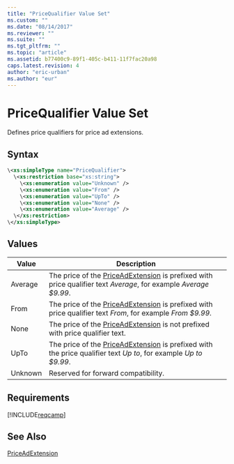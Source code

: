 ```yaml
---
title: "PriceQualifier Value Set"
ms.custom: ""
ms.date: "08/14/2017"
ms.reviewer: ""
ms.suite: ""
ms.tgt_pltfrm: ""
ms.topic: "article"
ms.assetid: b77400c9-89f1-405c-b411-11f7fac20a98
caps.latest.revision: 4
author: "eric-urban"
ms.author: "eur"
---
```

# PriceQualifier Value Set
Defines price qualifiers for price ad extensions.

## Syntax

```xml
\<xs:simpleType name="PriceQualifier">
  \<xs:restriction base="xs:string">
    \<xs:enumeration value="Unknown" />
    \<xs:enumeration value="From" />
    \<xs:enumeration value="UpTo" />
    \<xs:enumeration value="None" />
    \<xs:enumeration value="Average" />
  \</xs:restriction>
\</xs:simpleType>
```

## Values

|Value|Description|
|---------|---------------|
|Average|The price of the [PriceAdExtension](../campaign-api/priceadextension-data-object.md) is prefixed with price qualifier text *Average*, for example *Average $9.99*.|
|From|The price of the [PriceAdExtension](../campaign-api/priceadextension-data-object.md) is prefixed with price qualifier text *From*, for example *From $9.99*.|
|None|The price of the [PriceAdExtension](../campaign-api/priceadextension-data-object.md) is not prefixed with price qualifier text.|
|UpTo|The price of the [PriceAdExtension](../campaign-api/priceadextension-data-object.md) is prefixed with the price qualifier text *Up to*, for example *Up to $9.99*.|
|Unknown|Reserved for forward compatibility.|

## Requirements
[!INCLUDE[reqcamp](../campaign-api/includes/reqcamp.md)]

## See Also
[PriceAdExtension](../campaign-api/priceadextension-data-object.md)  

